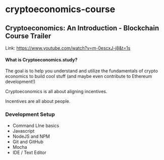 # cryptoeconomics-course



## Cryptoeconomics: An Introduction - Blockchain Course Trailer

Link: https://www.youtube.com/watch?v=m-0escxJ-j8&t=1s

#### What is Cryptoeconomics.study?

The goal is to help you understand and utilize the fundamentals of crypto economics to build cool stuff (and maybe even contribute to Ethereum development!)

Cryptoeconomics is all about aligning incentives.

Incentives are all about people.

### Development Setup

- Command LIne basics
- Javascript
- NodeJS and NPM
- Git and GitHub
- Mocha
- IDE / Text Editor

